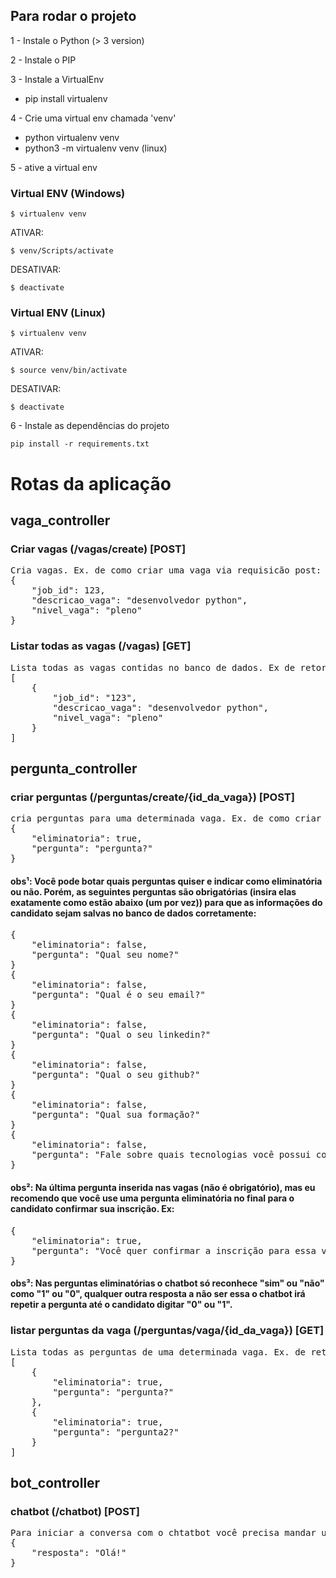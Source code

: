 ## Para rodar o projeto

1 - Instale o Python (> 3 version)

2 - Instale o PIP

3 - Instale a VirtualEnv
 - pip install virtualenv

4 - Crie uma virtual env chamada 'venv'
- python virtualenv venv 
- python3 -m virtualenv venv (linux)

5 - ative a virtual env


### Virtual ENV (Windows)


``` 
$ virtualenv venv
```
ATIVAR:
```
$ venv/Scripts/activate
```
DESATIVAR:
```
$ deactivate
```

### Virtual ENV (Linux)


``` 
$ virtualenv venv
```
ATIVAR:
```
$ source venv/bin/activate 
```
DESATIVAR:
```
$ deactivate
```

6 - Instale as dependências do projeto

``` 
pip install -r requirements.txt
```

# Rotas da aplicação

## vaga_controller

### Criar vagas (/vagas/create) [POST]
<pre>
Cria vagas. Ex. de como criar uma vaga via requisicão post: 
{
    "job_id": 123, 
    "descricao_vaga": "desenvolvedor python", 
    "nivel_vaga": "pleno"
}
</pre>

### Listar todas as vagas (/vagas) [GET]
<pre>
Lista todas as vagas contidas no banco de dados. Ex de retorno:
[
    {
        "job_id": "123",
        "descricao_vaga": "desenvolvedor python",
        "nivel_vaga": "pleno"
    }
]
</pre>

## pergunta_controller

### criar perguntas (/perguntas/create/{id_da_vaga}) [POST]
<pre>
cria perguntas para uma determinada vaga. Ex. de como criar uma vaga via requisicão post:
{
    "eliminatoria": true,
    "pergunta": "pergunta?"
}
</pre>

#### obs¹: Você pode botar quais perguntas quiser e indicar como eliminatória ou não. Porém, as seguintes perguntas são obrigatórias (insira elas exatamente como estão abaixo (um por vez)) para que as informações do candidato sejam salvas no banco de dados corretamente:
<pre>
{
    "eliminatoria": false,
    "pergunta": "Qual seu nome?"
}
{
    "eliminatoria": false,
    "pergunta": "Qual é o seu email?"
}
{
    "eliminatoria": false,
    "pergunta": "Qual o seu linkedin?"
}
{
    "eliminatoria": false,
    "pergunta": "Qual o seu github?"
}
{
    "eliminatoria": false,
    "pergunta": "Qual sua formação?"
}
{
    "eliminatoria": false,
    "pergunta": "Fale sobre quais tecnologias você possui conhecimentos."
}
</pre>

#### obs²: Na última pergunta inserida nas vagas (não é obrigatório), mas eu recomendo que você use uma pergunta eliminatória no final para o candidato confirmar sua inscrição. Ex:
<pre>
{
    "eliminatoria": true,
    "pergunta": "Você quer confirmar a inscrição para essa vaga? Responda com '1' para Sim ou '0' para Não."
}
</pre>

#### obs³: Nas perguntas eliminatórias o chatbot só reconhece "sim" ou "não" como "1" ou "0", qualquer outra resposta a não ser essa o chatbot irá repetir a pergunta até o candidato digitar "0" ou "1".


### listar perguntas da vaga (/perguntas/vaga/{id_da_vaga}) [GET]
<pre>
Lista todas as perguntas de uma determinada vaga. Ex. de retorno:
[
    {
        "eliminatoria": true,
        "pergunta": "pergunta?"
    },
    {
        "eliminatoria": true,
        "pergunta": "pergunta2?"
    }
]
</pre>



## bot_controller

### chatbot (/chatbot) [POST]
<pre>
Para iniciar a conversa com o chtatbot você precisa mandar uma mensagem qualquer. Ex:
{
    "resposta": "Olá!"
}
</pre>
